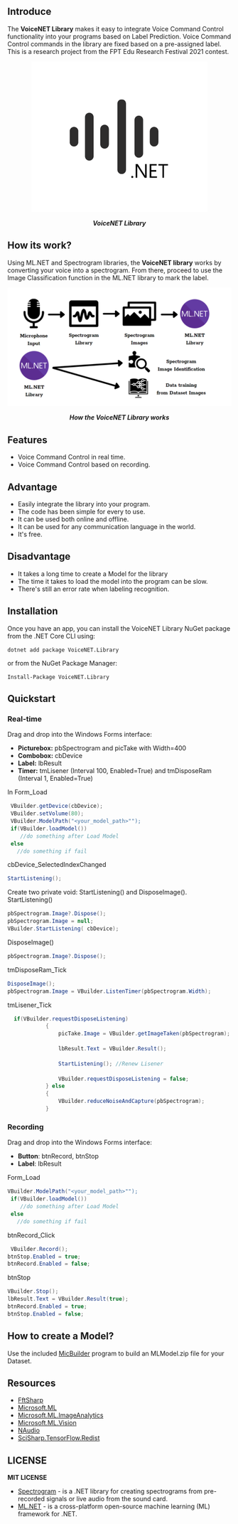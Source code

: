 ## Introduce
The **VoiceNET Library** makes it easy to integrate Voice Command Control functionality into your programs based on Label Prediction. Voice Command Control commands in the library are fixed based on a pre-assigned label. This is a research project from the FPT Edu Research Festival 2021 contest.

<div align="center">

![VoiceNET Library](logo.png)

***VoiceNET Library***
 
</div>

## How its work?

Using ML.NET and Spectrogram libraries, the **VoiceNET library** works by converting your voice into a spectrogram. From there, proceed to use the Image Classification function in the ML.NET library to mark the label.

<div align="center">

![How the VoiceNET Library works](howitworks.png)

***How the VoiceNET Library works***

</div>

## Features

- Voice Command Control in real time.
- Voice Command Control based on recording.

## Advantage
- Easily integrate the library into your program.
- The code has been simple for every to use.
- It can be used both online and offline.
- It can be used for any communication language in the world.
- It's free.

## Disadvantage
- It takes a long time to create a Model for the library
- The time it takes to load the model into the program can be slow.
- There's still an error rate when labeling recognition.

## Installation

Once you have an app, you can install the VoiceNET Library NuGet package from the .NET Core CLI using:
```
dotnet add package VoiceNET.Library
```
or from the NuGet Package Manager:
```
Install-Package VoiceNET.Library
```
## Quickstart

### Real-time ###
Drag and drop into the Windows Forms interface:
- **Picturebox:** pbSpectrogram and picTake with Width=400
- **Combobox:** cbDevice
- **Label:** lbResult
- **Timer:** tmLisener (Interval 100, Enabled=True) and tmDisposeRam (Interval 1, Enabled=True)

In Form_Load
```cs
 VBuilder.getDevice(cbDevice);
 VBuilder.setVolume(80);
 VBuilder.ModelPath("<your_model_path>"");
 if(VBuilder.loadModel())
    //do something after Load Model
 else
   //do something if fail
```
cbDevice_SelectedIndexChanged
```cs
StartListening();
```
Create two private void: StartListening() and DisposeImage().
StartListening()
```cs
pbSpectrogram.Image?.Dispose();
pbSpectrogram.Image = null;
VBuilder.StartListening( cbDevice);
```
DisposeImage()
```cs
pbSpectrogram.Image?.Dispose();
```
tmDisposeRam_Tick
```cs
DisposeImage();
pbSpectrogram.Image = VBuilder.ListenTimer(pbSpectrogram.Width);
```
tmLisener_Tick
```cs
  if(VBuilder.requestDisposeListening)
            {
                picTake.Image = VBuilder.getImageTaken(pbSpectrogram);

                lbResult.Text = VBuilder.Result();

                StartListening(); //Renew Lisener

                VBuilder.requestDisposeListening = false;
            } else
            {
                VBuilder.reduceNoiseAndCapture(pbSpectrogram);
            }

```
### Recording ###
Drag and drop into the Windows Forms interface:
- **Button**: btnRecord, btnStop
- **Label**: lbResult

Form_Load
```cs
VBuilder.ModelPath("<your_model_path>"");
 if(VBuilder.loadModel())
    //do something after Load Model
 else
   //do something if fail
```
btnRecord_Click
```cs
 VBuilder.Record();
btnStop.Enabled = true;
btnRecord.Enabled = false;
```
btnStop
```cs
VBuilder.Stop();
lbResult.Text = VBuilder.Result(true);
btnRecord.Enabled = true;
btnStop.Enabled = false;
```
## How to create a Model?
Use the included [MicBuilder](https://github.com/nhannt201/VoiceNET.Library/tree/main/VoiceNET.Lib.MicBuilder/README.MD) program to build an MLModel.zip file for your Dataset.

## Resources
* [FftSharp](https://www.nuget.org/packages/FftSharp/)
* [Microsoft.ML](https://www.nuget.org/packages/Microsoft.ML/)
* [Microsoft.ML.ImageAnalytics](https://www.nuget.org/packages/Microsoft.ML.ImageAnalytics/)
* [Microsoft.ML.Vision](https://www.nuget.org/packages/Microsoft.ML.Vision/)
* [NAudio](https://www.nuget.org/packages/NAudio/)
* [SciSharp.TensorFlow.Redist](https://www.nuget.org/packages/SciSharp.TensorFlow.Redist/)

## LICENSE

**MIT LICENSE**
* [Spectrogram](https://github.com/swharden/Spectrogram/) - is a .NET library for creating spectrograms from pre-recorded signals or live audio from the sound card.
* [ML.NET](https://github.com/dotnet/machinelearning) - is a cross-platform open-source machine learning (ML) framework for .NET.


